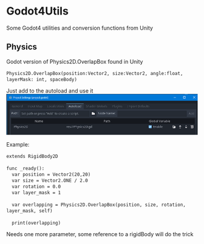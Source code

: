 # Godot4Utils
Some Godot4 utilities and conversion functions from Unity

## Physics
Godot version of Physics2D.OverlapBox found in Unity

```gdscript
Physics2D.OverlapBox(position:Vector2, size:Vector2, angle:float, layerMask: int, spaceBody)
```

Just add to the autoload and use it
![Add to autoload](docs/autoload.png)

Example:
```gdscript
extends RigidBody2D

func _ready():
  var position = Vector2(20,20)
  var size = Vector2.ONE / 2.0
  var rotation = 0.0
  var layer_mask = 1
  
  var overlapping = Physics2D.OverlapBox(position, size, rotation, layer_mask, self)
  
  print(overlapping)

```

Needs one more parameter, some reference to a rigidBody will do the trick
